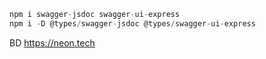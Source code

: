```js
npm i swagger-jsdoc swagger-ui-express
npm i -D @types/swagger-jsdoc @types/swagger-ui-express
```


BD
https://neon.tech